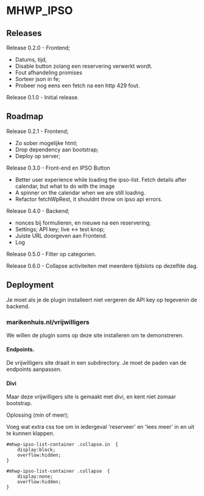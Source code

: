 # MHWP\_IPSO

## Releases

Release 0.2.0 - Frontend; 
- Datums, tijd, 
- Disable button zolang een reservering verwerkt wordt.
- Fout afhandeling promises
- Sorteer json in fe; 
- Probeer nog eens een fetch na een http 429 fout.

Release 0.1.0  - Initial release.

## Roadmap

Release 0.2.1 - Frontend;
- Zo sober mogelijke html;
- Drop dependency aan bootstrap;
- Deploy op server;

Release 0.3.0 - Front-end en IPSO Button
- Better user experience while loading the ipso-list.
  Fetch details after calendar, but what to do with the image
- A spinner on the calendar when we are still loading.
- Refactor fetchWpRest, it shouldnt throw on ipso api errors.

Release 0.4.0 - Backend;
- nonces bij formulieren, en nieuwe na een reservering;
- Settings; API key; live <-> test knop;
- Juiste URL doorgeven aan Frontend.
- Log

Release 0.5.0 - Filter op categorien.

Release 0.6.0 - Collapse activiteiten met meerdere tijdslots op dezelfde dag.

## Deployment

Je moet als je de plugin installeert niet vergeren de API key op tegevenin de backend.

### marikenhuis.nl/vrijwilligers

We willen de plugin soms op deze site installeren om te demonstreren.

#### Endpoints.
De vrijwilligers site draait in een subdirectory. Je moet de paden van de endpoints aanpassen.

#### Divi
Maar deze vrijwilligers site is gemaakt met divi, en kent niet zomaar bootstrap.

Oplossing (min of meer);

Voeg wat extra css toe om in iedergeval 'reserveer' en 'lees meer' in en uit te kunnen klappen.

    #mhwp-ipso-list-container .collapse.in  {
        display:block;
        overflow:hidden;
    }

    #mhwp-ipso-list-container .collapse  {
        display:none;
        overflow:hidden;
    }
